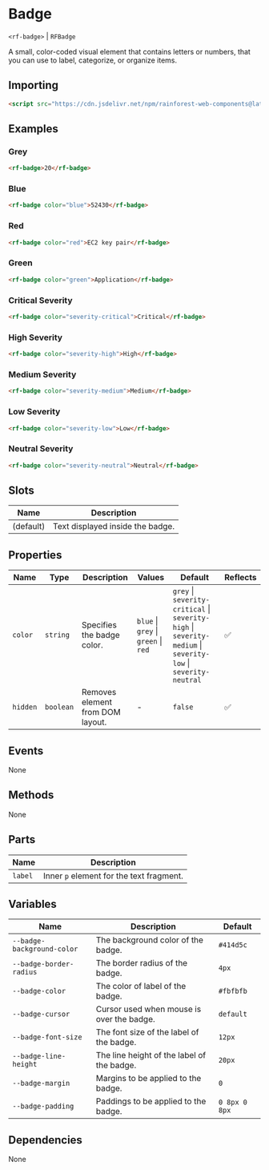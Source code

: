 # Badge

`<rf-badge>` | `RFBadge`

A small, color-coded visual element that contains letters or numbers, that you can use to label, categorize, or organize items.

## Importing

``` html
<script src="https://cdn.jsdelivr.net/npm/rainforest-web-components@latest/components/badge.js" type="module"></script>
```

## Examples

### Grey

``` html
<rf-badge>20</rf-badge>
```

### Blue

``` html
<rf-badge color="blue">52430</rf-badge>
```

### Red

``` html
<rf-badge color="red">EC2 key pair</rf-badge>
```

### Green

``` html
<rf-badge color="green">Application</rf-badge>
```

### Critical Severity

``` html
<rf-badge color="severity-critical">Critical</rf-badge>
```

### High Severity

``` html
<rf-badge color="severity-high">High</rf-badge>
```

### Medium Severity

``` html
<rf-badge color="severity-medium">Medium</rf-badge>
```

### Low Severity

``` html
<rf-badge color="severity-low">Low</rf-badge>
```

### Neutral Severity

``` html
<rf-badge color="severity-neutral">Neutral</rf-badge>
```

## Slots

| Name | Description |
| --- | --- |
| (default) | Text displayed inside the badge. |

## Properties

| Name | Type | Description | Values | Default | Reflects |
| --- | --- | --- | --- | --- | --- |
| `color` | `string` | Specifies the badge color. | `blue` \| `grey` \| `green` \| `red` | `grey` \| `severity-critical` \| `severity-high` \| `severity-medium` \| `severity-low` \| `severity-neutral` | ✅ |
| `hidden` | `boolean` | Removes element from DOM layout. | - | `false` | ✅ |

## Events

None

## Methods

None

## Parts

| Name | Description |
| --- | --- |
| `label` | Inner `p` element for the text fragment. |

## Variables

| Name | Description | Default |
| --- | --- | --- |
| `--badge-background-color` | The background color of the badge. | `#414d5c` |
| `--badge-border-radius` | The border radius of the badge. | `4px` |
| `--badge-color` | The color of label of the badge. | `#fbfbfb` |
| `--badge-cursor` | Cursor used when mouse is over the badge. | `default` |
| `--badge-font-size` | The font size of the label of the badge. | `12px` |
| `--badge-line-height` | The line height of the label of the badge. | `20px` |
| `--badge-margin` | Margins to be applied to the badge. | `0` |
| `--badge-padding` | Paddings to be applied to the badge. | `0 8px 0 8px` |

## Dependencies

None
